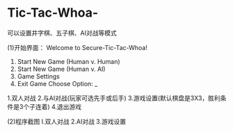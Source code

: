 # Tic-Tac-Whoa-
可以设置井字棋、五子棋、AI对战等模式

(1)开始界面：
Welcome to Secure-Tic-Tac-Whoa!
1. Start New Game (Human v. Human)
2. Start New Game (Human v. AI)
3. Game Settings
4. Exit Game
Choose Option: _

1.双人对战
2.与AI对战(玩家可选先手或后手)
3.游戏设置(默认棋盘是3X3，胜利条件是3个子连着)
4.退出游戏

(2)程序截图
Ⅰ.双人对战
2.AI对战
3.游戏设置
